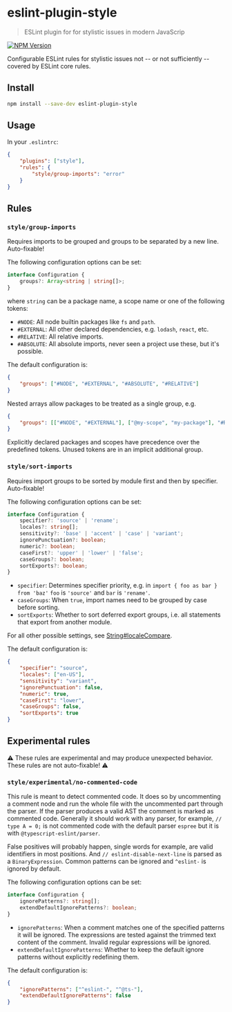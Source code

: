 # eslint-plugin-style

> ESLint plugin for for stylistic issues in modern JavaScrip

[![NPM Version][npm-image]][npm-url]

Configurable ESLint rules for stylistic issues not -- or not sufficiently -- covered by ESLint core rules.

## Install

```sh
npm install --save-dev eslint-plugin-style
```

## Usage

In your `.eslintrc`:

```json
{
	"plugins": ["style"],
	"rules": {
		"style/group-imports": "error"
	}
}
```

## Rules

### `style/group-imports`

Requires imports to be grouped and groups to be separated by a new line. Auto-fixable!

The following configuration options can be set:

```ts
interface Configuration {
	groups?: Array<string | string[]>;
}
```

where `string` can be a package name, a scope name or one of the following tokens:

-  `#NODE`: All node builtin packages like `fs` and `path`.
-  `#EXTERNAL`: All other declared dependencies, e.g. `lodash`, `react`, etc.
-  `#RELATIVE`: All relative imports.
-  `#ABSOLUTE`: All absolute imports, never seen a project use these, but it's possible.

The default configuration is:

```json
{
	"groups": ["#NODE", "#EXTERNAL", "#ABSOLUTE", "#RELATIVE"]
}
```

Nested arrays allow packages to be treated as a single group, e.g.

```json
{
	"groups": [["#NODE", "#EXTERNAL"], ["@my-scope", "my-package"], "#RELATIVE"]
}
```

Explicitly declared packages and scopes have precedence over the predefined tokens. Unused tokens are in an implicit additional group.

### `style/sort-imports`

Requires import groups to be sorted by module first and then by specifier. Auto-fixable!

The following configuration options can be set:

```ts
interface Configuration {
	specifier?: 'source' | 'rename';
	locales?: string[];
	sensitivity?: 'base' | 'accent' | 'case' | 'variant';
	ignorePunctuation?: boolean;
	numeric?: boolean;
	caseFirst?: 'upper' | 'lower' | 'false';
	caseGroups?: boolean;
	sortExports?: boolean;
}
```

-  `specifier`: Determines specifier priority, e.g. in `import { foo as bar } from 'baz'` `foo` is `'source'` and `bar` is `'rename'`.
-  `caseGroups`: When `true`, import names need to be grouped by case before sorting.
-  `sortExports`: Whether to sort deferred export groups, i.e. all statements that export from another module.

For all other possible settings, see [String#localeCompare](https://developer.mozilla.org/en-US/docs/Web/JavaScript/Reference/Global_Objects/String/localeCompare).

The default configuration is:

```json
{
	"specifier": "source",
	"locales": ["en-US"],
	"sensitivity": "variant",
	"ignorePunctuation": false,
	"numeric": true,
	"caseFirst": "lower",
	"caseGroups": false,
	"sortExports": true
}
```

## Experimental rules

:warning: These rules are experimental and may produce unexpected behavior. These rules are not auto-fixable! :warning:

### `style/experimental/no-commented-code`

This rule is meant to detect commented code. It does so by uncommenting a comment node and run the whole file with the uncommented part through the parser.
If the parser produces a valid AST the comment is marked as commented code. Generally it should work with any parser, for example, `// type A = 0;` is not
commented code with the default parser `espree` but it is with `@typescript-eslint/parser`.

False positives will probably happen, single words for example, are valid identifiers in most positions. And `// eslint-disable-next-line` is parsed as a
`BinaryExpression`. Common patterns can be ignored and `^eslint-` is ignored by default.

The following configuration options can be set:

```ts
interface Configuration {
	ignorePatterns?: string[];
	extendDefaultIgnorePatterns?: boolean;
}
```

-  `ignorePatterns`: When a comment matches one of the specified patterns it will be ignored. The expressions are tested against the trimmed text content of the comment. Invalid regular expressions will be ignored.
-  `extendDefaultIgnorePatterns`: Whether to keep the default ignore patterns without explicitly redefining them.

The default configuration is:

```json
{
	"ignorePatterns": ["^eslint-", "^@ts-"],
	"extendDefaultIgnorePatterns": false
}
```

[npm-image]: https://img.shields.io/npm/v/eslint-plugin-style.svg
[npm-url]: https://npmjs.org/package/eslint-plugin-style

